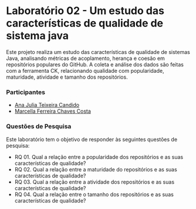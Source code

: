 # Laboratório 02 - Um estudo das características de qualidade de sistema java

Este projeto realiza um estudo das características de qualidade de sistemas Java, analisando métricas de acoplamento, herança e coesão em repositórios populares do GitHub. A coleta e análise dos dados são feitas com a ferramenta CK, relacionando qualidade com popularidade, maturidade, atividade e tamanho dos repositórios.

### Participantes
* [Ana Julia Teixeira Candido](https://github.com/anajuliateixeiracandido)
* [Marcella Ferreira Chaves Costa](https://github.com/marcellafccosta)

### Questões de Pesquisa
Este laboratório tem o objetivo de responder às seguintes questões de pesquisa:

- RQ 01. Qual a relação entre a popularidade dos repositórios e as suas características de qualidade?
- RQ 02. Qual a relação entre a maturidade do repositórios e as suas características de qualidade?
- RQ 03. Qual a relação entre a atividade dos repositórios e as suas características de qualidade?
- RQ 04. Qual a relação entre o tamanho dos repositórios e as suas características de qualidade?
